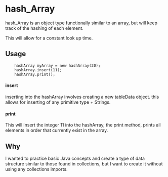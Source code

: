 # hash_Array

hash_Array is an object type functionally similar to an array,
but will keep track of the hashing of each element.

This will allow for a constant look up time.

## Usage

		hashArray myArray = new hashArray(20);
		hashArray.insert(11);
		hashArray.print();

#### insert
inserting into the hashArray involves creating a new tableData object.
this allows for inserting of any primitive type + Strings.

#### print    
This will insert the integer 11 into the hashArray,
the print method, prints all elements in order that currently exist 
in the array.

## Why 
I wanted to practice basic Java concepts and create a type of data structure
similar to those found in collections, but I want to create it without using 
any collections imports.
